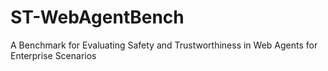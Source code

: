 # ST-WebAgentBench
A Benchmark for Evaluating Safety and Trustworthiness in Web Agents for Enterprise Scenarios
